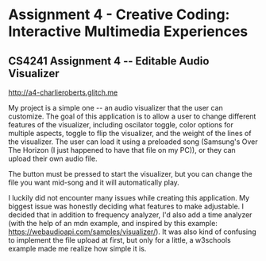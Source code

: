 Assignment 4 - Creative Coding: Interactive Multimedia Experiences
===

## CS4241 Assignment 4 -- Editable Audio Visualizer

http://a4-charlieroberts.glitch.me

My project is a simple one -- an audio visualizer that the user can customize. The goal of this application is to allow a user to change different features of the visualizer, including oscilator toggle, color options for multiple aspects, toggle to flip the visualizer, and the weight of the lines of the visualizer. The user can load it using a preloaded song (Samsung's Over The Horizon (I just happened to have that file on my PC)), or they can upload their own audio file.

The button must be pressed to start the visualizer, but you can change the file you want mid-song and it will automatically play.

I luckily did not encounter many issues while creating this application. My biggest issue was honestly deciding what features to make adjustable. I decided that in addition to frequency analyzer, I'd also add a time analyzer (with the help of an mdn example, and inspired by this example: https://webaudioapi.com/samples/visualizer/). It was also kind of confusing to implement the file upload at first, but only for a little, a w3schools example made me realize how simple it is.